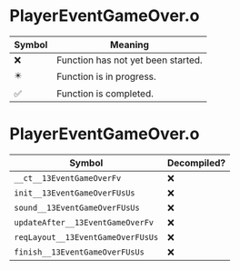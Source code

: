# PlayerEventGameOver.o
| Symbol | Meaning 
| ------------- | ------------- 
| :x: | Function has not yet been started. 
| :eight_pointed_black_star: | Function is in progress. 
| :white_check_mark: | Function is completed. 


# PlayerEventGameOver.o
| Symbol | Decompiled? |
| ------------- | ------------- |
| `__ct__13EventGameOverFv` | :x: |
| `init__13EventGameOverFUsUs` | :x: |
| `sound__13EventGameOverFUsUs` | :x: |
| `updateAfter__13EventGameOverFv` | :x: |
| `reqLayout__13EventGameOverFUsUs` | :x: |
| `finish__13EventGameOverFUsUs` | :x: |
